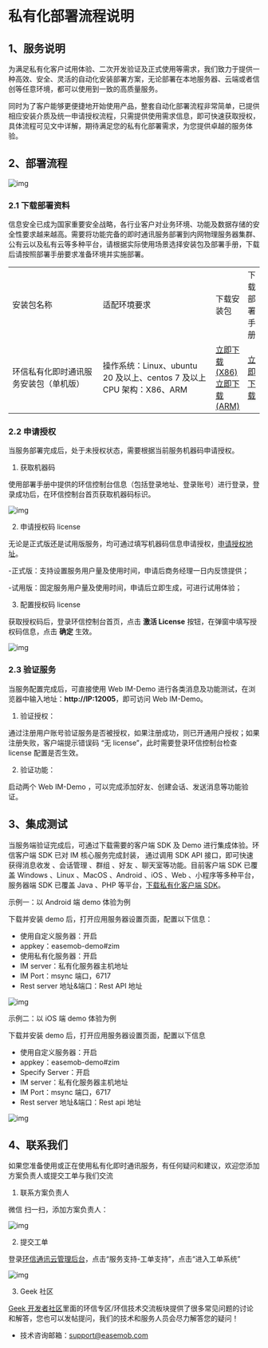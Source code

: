 # 私有化部署流程说明

<Toc />

## 1、服务说明

​ 为满足私有化客户试用体验、二次开发验证及正式使用等需求，我们致力于提供一种高效、安全、灵活的自动化安装部署方案，无论部署在本地服务器、云端或者信创等任意环境，都可以使用到一致的高质量服务。

同时为了客户能够更便捷地开始使用产品，整套自动化部署流程非常简单，已提供相应安装介质及统一申请授权流程，只需提供使用需求信息，即可快速获取授权，具体流程可见文中详解，期待满足您的私有化部署需求，为您提供卓越的服务体验。

## 2、部署流程

![img](@static/images/privitization/deploy_flowchart.png)

### 2.1 下载部署资料

信息安全已成为国家重要安全战略，各行业客户对业务环境、功能及数据存储的安全性要求越来越高。需要将功能完备的即时通讯服务部署到内网物理服务器集群、公有云以及私有云等多种平台，请根据实际使用场景选择安装包及部署手册，下载后请按照部署手册要求准备环境并实施部署。

<table>
<tr>
<td width="200px">安装包名称</td>
<td width="250px">适配环境要求</td>
<td>下载安装包</td>
<td>下载部署手册</td>
</tr>
<tr>
<td>环信私有化即时通讯服务安装包（单机版）</td>
<td>操作系统：Linux、ubuntu 20 及以上、centos 7 及以上 <br/>CPU 架构：X86、ARM</td>
<td> <a href="https://zim-private.oss-cn-beijing.aliyuncs.com/zim/ZIM-23.1.5.x86_64-license/ZIM-23.1.5.x86_64.all.tar">立即下载(X86)</a><br/><a href="https://zim-private.oss-cn-beijing.aliyuncs.com/zim/ZIM-23.1.5.arm64-v8a-GIT.581a086/ZIM-23.1.5.arm64-v8a.all.tar?OSSAccessKeyId=LTAI5tKdC9mUTVGhhN2t7Ux4&Expires=1700503445&Signature=H81Idh3gQ0S9L4VsnDx5QTlcGxQ%3D">立即下载(ARM)</a></td>
<td><a href="https://zim-private.oss-cn-beijing.aliyuncs.com/zim/ZIM-23.1.5.x86_64-license/%E7%8E%AF%E4%BF%A1%E7%A7%81%E6%9C%89%E5%8C%96IM%E9%83%A8%E7%BD%B2%E6%96%87%E6%A1%A320230516.pdf">立即下载</a></td>
</tr>
</table>

### 2.2 申请授权

当服务部署完成后，处于未授权状态，需要根据当前服务机器码申请授权。

1. 获取机器码

使用部署手册中提供的环信控制台信息（包括登录地址、登录账号）进行登录，登录成功后，在环信控制台首页获取机器码标识。

![img](@static/images/privitization/deploy_machine_code.png)

2. 申请授权码 license

无论是正式版还是试用版服务，均可通过填写机器码信息申请授权，[申请授权地址](https://get-license.easemob.com/)。

-正式版：支持设置服务用户量及使用时间，申请后商务经理一日内反馈提供；

-试用版：固定服务用户量及使用时间，申请后立即生成，可进行试用体验；

3. 配置授权码 license

获取授权码后，登录环信控制台首页，点击 **激活 License** 按钮，在弹窗中填写授权码信息，点击 **确定** 生效。

![img](@static/images/privitization/deploy_auth_code.png)

### 2.3 验证服务

当服务配置完成后，可直接使用 Web IM-Demo 进行各类消息及功能测试，在浏览器中输入地址：**http://IP:12005**，即可访问 Web IM-Demo。

1. 验证授权：

通过注册用户账号验证服务是否被授权，如果注册成功，则已开通用户授权；如果注册失败，客户端提示错误码 “无 license”，此时需要登录环信控制台检查 license 配置是否生效。

2. 验证功能：

启动两个 Web IM-Demo ，可以完成添加好友、创建会话、发送消息等功能验证。

## 3、集成测试

当服务端验证完成后，可通过下载需要的客户端 SDK 及 Demo 进行集成体验。环信客户端 SDK 已对 IM 核心服务完成封装， 通过调用 SDK API 接口，即可快速获得消息收发 、会话管理 、群组 、好友 、聊天室等功能。目前客户端 SDK 已覆盖 Windows 、Linux 、MacOS 、Android 、iOS 、Web 、小程序等多种平台，服务器端 SDK 已覆盖 Java 、PHP 等平台，[下载私有化客户端 SDK](http://docs-im-beta.easemob.com/private/im/uc_private.html#私有化-sdk-下载)。

示例一：以 Android 端 demo 体验为例

下载并安装 demo 后，打开应用服务器设置页面，配置以下信息：

- 使用自定义服务器：开启
- appkey：easemob-demo#zim
- 使用私有化服务器：开启
- IM server：私有化服务器主机地址
- IM Port：msync 端口，6717
- Rest server 地址&端口：Rest API 地址

![img](@static/images/privitization/deploy_android_custom_server.png)

示例二：以 iOS 端 demo 体验为例

下载并安装 demo 后，打开应用服务器设置页面，配置以下信息

- 使用自定义服务器：开启
- appkey：easemob-demo#zim
- Specify Server：开启
- IM server：私有化服务器主机地址
- IM Port：msync 端口，6717
- Rest server 地址&端口：Rest api 地址

![img](@static/images/privitization/deploy_ios_custom_server.png)

## 4、联系我们

如果您准备使用或正在使用私有化即时通讯服务，有任何疑问和建议，欢迎您添加方案负责人或提交工单与我们交流

1. 联系方案负责人

微信 扫一扫，添加方案负责人：

![img](@static/images/privitization/deploy_wechat_code.png)

2. 提交工单

登录[环信通讯云管理后台](https://console.easemob.com/user/login)，点击“服务支持-工单支持”，点击“进入工单系统”

![img](@static/images/privitization/deploy_ticket.png)

3. Geek 社区

[Geek 开发者社区](http://www.imgeek.org/)里面的环信专区/环信技术交流板块提供了很多常见问题的讨论和解答，您也可以发帖提问，我们的技术和服务人员会尽力解答您的疑问！

- 技术咨询邮箱：[support@easemob.com](mailto:support@easemob.com)
